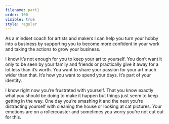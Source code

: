```yaml
---
filename: part1
order: 100
visible: true
style: regular
---
```


<span class="standout">
As a mindset coach for artists and makers I can help you turn your hobby into a business by supporting you to become more confident in your work and taking the actions to grow your business.
</span>

I know it’s not enough for you to keep your art to yourself. You don’t want it only to be seen by your family and friends or practically give it away for a lot less than it’s worth. You want to share your passion for your art much wider than that. It’s how you want to spend your days. It’s part of your identity.

I know right now you’re frustrated with yourself. That you know exactly what you should be doing to make it happen but things just seem to keep getting in the way. One day you’re smashing it and the next you’re distracting yourself with cleaning the house or looking at cat pictures. Your emotions are on a rollercoaster and sometimes you worry you’re not cut out for this.
